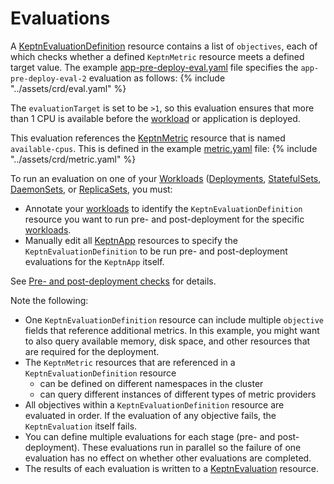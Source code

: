 # Evaluations

A
[KeptnEvaluationDefinition](../reference/crd-reference/evaluationdefinition.md)
resource contains a list of `objectives`,
each of which checks whether a defined `KeptnMetric` resource
meets a defined target value.
The example
[app-pre-deploy-eval.yaml](https://github.com/keptn/lifecycle-toolkit/blob/main/examples/sample-app/version-3/app-pre-deploy-eval.yaml)
file specifies the `app-pre-deploy-eval-2` evaluation as follows:
{% include "../assets/crd/eval.yaml" %}

The `evaluationTarget` is set to be `>1`,
so this evaluation ensures that more than 1 CPU is available
before the [workload](https://kubernetes.io/docs/concepts/workloads/) or application is deployed.

This evaluation references the
[KeptnMetric](../reference/crd-reference/metric.md) resource
that is named  `available-cpus`.
This is defined in the example
[metric.yaml](https://github.com/keptn/lifecycle-toolkit/blob/main/examples/sample-app/base/metric.yaml)
file:
{% include "../assets/crd/metric.yaml" %}

To run an evaluation on one of your
[Workloads](https://kubernetes.io/docs/concepts/workloads/)
([Deployments](https://kubernetes.io/docs/concepts/workloads/controllers/deployment/),
[StatefulSets](https://kubernetes.io/docs/concepts/workloads/controllers/statefulset/),
[DaemonSets](https://kubernetes.io/docs/concepts/workloads/controllers/daemonset/),
or
[ReplicaSets](https://kubernetes.io/docs/concepts/workloads/controllers/replicaset/),
you must:

* Annotate your [workloads](https://kubernetes.io/docs/concepts/workloads/)
  to identify the `KeptnEvaluationDefinition` resource you want to run
  pre- and post-deployment for the specific [workloads](https://kubernetes.io/docs/concepts/workloads/).
* Manually edit all
  [KeptnApp](../reference/crd-reference/app.md) resources
  to specify the `KeptnEvaluationDefinition` to be run
  pre- and post-deployment evaluations for the `KeptnApp` itself.

See
[Pre- and post-deployment checks](./integrate.md#pre--and-post-deployment-checks)
for details.

Note the following:

* One `KeptnEvaluationDefinition` resource can include
  multiple `objective` fields that reference additional metrics.
  In this example, you might want to also query
  available memory, disk space, and other resources
  that are required for the deployment.
* The `KeptnMetric` resources that are referenced
  in a `KeptnEvaluationDefinition` resource
  * can be defined on different namespaces in the cluster
  * can query different instances of different types of metric providers
* All objectives within a `KeptnEvaluationDefinition` resource
  are evaluated in order.
  If the evaluation of any objective fails,
  the `KeptnEvaluation` itself fails.
* You can define multiple evaluations
  for each stage (pre- and post-deployment).
  These evaluations run in parallel so the failure of one evaluation
  has no effect on whether other evaluations are completed.
* The results of each evaluation
  is written to a
  [KeptnEvaluation](../reference/api-reference/lifecycle/v1alpha3/#keptnevaluation)
  resource.
